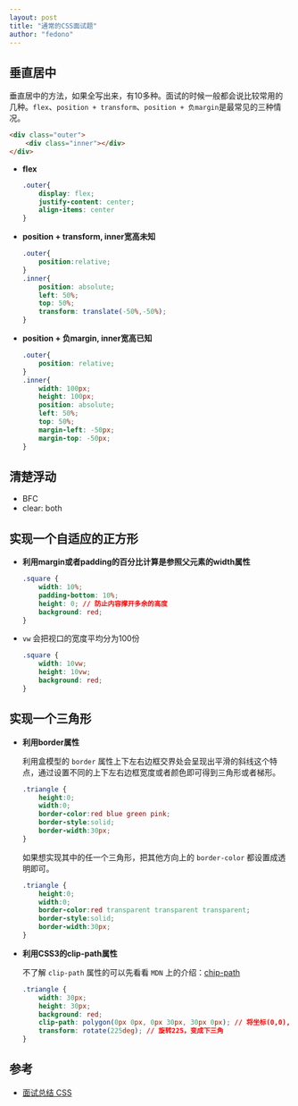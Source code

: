 ```yaml
---
layout: post 
title: "通常的CSS面试题" 
author: "fedono"
---
```


## 垂直居中

垂直居中的方法，如果全写出来，有10多种。面试的时候一般都会说比较常用的几种。`flex`、`position + transform`、`position + 负margin`是最常见的三种情况。

```html
<div class="outer">
    <div class="inner"></div>
</div>
```

- **flex**

  ```css
  .outer{
      display: flex;
      justify-content: center;
      align-items: center
  }
  ```

- **position + transform, inner宽高未知**

  ```css
  .outer{
      position:relative;
  }
  .inner{
      position: absolute;
      left: 50%;
      top: 50%;
      transform: translate(-50%,-50%);
  }
  ```

- **position + 负margin, inner宽高已知**

  ```css
  .outer{
      position: relative;
  }
  .inner{
      width: 100px;
      height: 100px;
      position: absolute;
      left: 50%;
      top: 50%;
      margin-left: -50px;
      margin-top: -50px;
  }
  ```

  

## 清楚浮动

- BFC 
- clear: both 

## 实现一个自适应的正方形

- **利用margin或者padding的百分比计算是参照父元素的width属性**

  ```css
  .square {
      width: 10%;
      padding-bottom: 10%; 
      height: 0; // 防止内容撑开多余的高度
      background: red;
  }
  ```

- `vw` 会把视口的宽度平均分为100份

  ```css
  .square {
      width: 10vw;
      height: 10vw;
      background: red;
  }
  ```

## 实现一个三角形

- **利用border属性**

  利用盒模型的 `border` 属性上下左右边框交界处会呈现出平滑的斜线这个特点，通过设置不同的上下左右边框宽度或者颜色即可得到三角形或者梯形。

  ```css
  .triangle {
      height:0;
      width:0;
      border-color:red blue green pink;
      border-style:solid;
      border-width:30px;
  }
  ```

  如果想实现其中的任一个三角形，把其他方向上的 `border-color` 都设置成透明即可。

  ```css
  .triangle {
      height:0;
      width:0;
      border-color:red transparent transparent transparent;
      border-style:solid;
      border-width:30px;
  }
  ```

- **利用CSS3的clip-path属性**

  不了解 `clip-path` 属性的可以先看看 `MDN` 上的介绍：[chip-path](https://developer.mozilla.org/zh-CN/docs/Web/CSS/clip-path)

  ```css
  .triangle {
      width: 30px;
      height: 30px;
      background: red;
      clip-path: polygon(0px 0px, 0px 30px, 30px 0px); // 将坐标(0,0),(0,30),(30,0)连成一个三角形
      transform: rotate(225deg); // 旋转225，变成下三角
  }
  ```

  

## 参考

- [面试总结 CSS ](https://juejin.cn/post/6844903967843942413)

